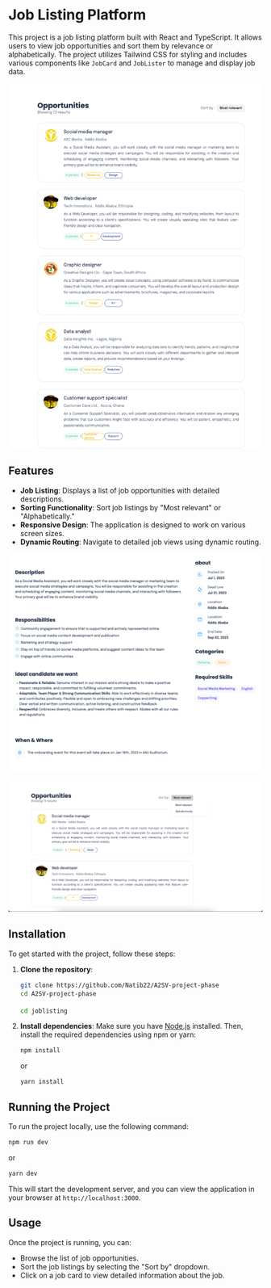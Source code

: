 

# Job Listing Platform

This project is a job listing platform built with React and TypeScript. It allows users to view job opportunities and sort them by relevance or alphabetically. The project utilizes Tailwind CSS for styling and includes various components like `JobCard` and `JobLister` to manage and display job data.

![alt text](./screenshots/localhost_3000_.png)

## Features
- **Job Listing**: Displays a list of job opportunities with detailed descriptions.
- **Sorting Functionality**: Sort job listings by "Most relevant" or "Alphabetically."
- **Responsive Design**: The application is designed to work on various screen sizes.
- **Dynamic Routing**: Navigate to detailed job views using dynamic routing.

![alt text](<./screenshots/localhost_3000_ (1).png>)

![alt text](<./screenshots/Screenshot 2024-08-10 at 3.15.35 in the afternoon.png>)




## Installation

To get started with the project, follow these steps:

1. **Clone the repository**:
   ```bash
   git clone https://github.com/Natib22/A2SV-project-phase
   cd A2SV-project-phase

   cd joblisting

   ```

2. **Install dependencies**:
   Make sure you have [Node.js](https://nodejs.org/) installed. Then, install the required dependencies using npm or yarn:
   ```bash
   npm install
   ```
   or
   ```bash
   yarn install
   ```


## Running the Project

To run the project locally, use the following command:

```bash
npm run dev
```

or

```bash
yarn dev
```

This will start the development server, and you can view the application in your browser at `http://localhost:3000`.

## Usage

Once the project is running, you can:

- Browse the list of job opportunities.
- Sort the job listings by selecting the "Sort by" dropdown.
- Click on a job card to view detailed information about the job.

